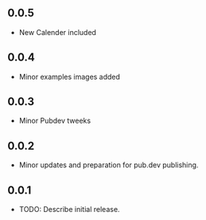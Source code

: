 ## 0.0.5

* New Calender included

## 0.0.4

* Minor examples images added

## 0.0.3

* Minor Pubdev tweeks

## 0.0.2

* Minor updates and preparation for pub.dev publishing.

## 0.0.1

* TODO: Describe initial release.
